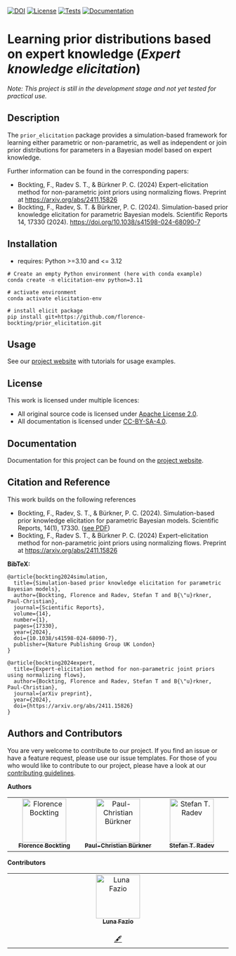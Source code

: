 <!--
SPDX-FileCopyrightText: 2024 Florence Bockting <florence.bockting@tu-dortmund.de>

SPDX-License-Identifier: Apache-2.0
-->

[![DOI](https://zenodo.org/badge/663057594.svg)](https://zenodo.org/doi/10.5281/zenodo.13846929)
[![License](https://img.shields.io/badge/License-Apache%202.0-blue.svg)](https://opensource.org/licenses/Apache-2.0)
[![Tests](https://github.com/florence-bockting/prior_elicitation/workflows/Tests/badge.svg)](https://github.com/florence-bockting/prior_elicitation/actions)
[![Documentation](https://github.com/florence-bockting/prior_elicitation/workflows/Docs/badge.svg)](https://github.com/florence-bockting/prior_elicitation/actions)

# Learning prior distributions based on expert knowledge (*Expert knowledge elicitation*)
*Note: This project is still in the development stage and not yet tested for practical use.*

## Description
The `prior_elicitation` package provides a simulation-based framework for learning either parametric or non-parametric, as well as independent or join prior distributions for parameters in a Bayesian model based on expert knowledge.

Further information can be found in the corresponding papers:

+ Bockting, F., Radev S. T., & Bürkner P. C. (2024) Expert-elicitation method for non-parametric joint priors using normalizing flows. Preprint at https://arxiv.org/abs/2411.15826
+ Bockting, F., Radev, S. T. & Bürkner, P. C. (2024). Simulation-based prior knowledge elicitation for parametric Bayesian models. Scientific Reports 14, 17330 (2024). https://doi.org/10.1038/s41598-024-68090-7

## Installation

+ requires: Python >=3.10 and <= 3.12

```
# Create an empty Python environment (here with conda example)
conda create -n elicitation-env python=3.11

# activate environment
conda activate elicitation-env

# install elicit package
pip install git+https://github.com/florence-bockting/prior_elicitation.git
```

## Usage 
See our [project website](https://florence-bockting.github.io/prior_elicitation/) with tutorials for usage examples. 

## License
This work is licensed under multiple licences:

  + All original source code is licensed under [Apache License 2.0](LICENSES/Apache-2.0.txt).
  + All documentation is licensed under [CC-BY-SA-4.0](LICENSES/CC-BY-4.0.txt).

## Documentation
Documentation for this project can be found on the [project website](https://florence-bockting.github.io/prior_elicitation/).

## Citation and Reference
This work builds on the following references

+ Bockting, F., Radev, S. T., & Bürkner, P. C. (2024). Simulation-based prior knowledge elicitation for parametric Bayesian models. Scientific Reports, 14(1), 17330. ([see PDF](https://www.nature.com/articles/s41598-024-68090-7.pdf))
+ Bockting, F., Radev S. T., & Bürkner P. C. (2024) Expert-elicitation method for non-parametric joint priors using normalizing flows. Preprint at https://arxiv.org/abs/2411.15826

**BibTeX:**
```
@article{bockting2024simulation,
  title={Simulation-based prior knowledge elicitation for parametric Bayesian models},
  author={Bockting, Florence and Radev, Stefan T and B{\"u}rkner, Paul-Christian},
  journal={Scientific Reports},
  volume={14},
  number={1},
  pages={17330},
  year={2024},
  doi={10.1038/s41598-024-68090-7},
  publisher={Nature Publishing Group UK London}
}

@article{bockting2024expert,
  title={Expert-elicitation method for non-parametric joint priors using normalizing flows},
  author={Bockting, Florence and Radev, Stefan T and B{\"u}rkner, Paul-Christian},
  journal={arXiv preprint},
  year={2024},
  doi={https://arxiv.org/abs/2411.15826}
}
```
## Authors and Contributors
You are very welcome to contribute to our project. If you find an issue or have a feature request, please use our issue templates.
For those of you who would like to contribute to our project, please have a look at our [contributing guidelines](CONTRIBUTING.md).

**Authors**
<table>
  <tbody>
    <tr>
      <td align="center" valign="top" width="14.28%"><a href="https://github.com/florence-bockting"><img src="https://avatars.githubusercontent.com/u/48919471?v=4" width="100px;" alt="Florence Bockting"/><br /><sub><b>Florence Bockting</b></sub></a><br /></td>
      <td align="center" valign="top" width="14.28%"><a href="https://github.com/paul-buerkner"><img src="https://avatars.githubusercontent.com/u/12938496?v=4" width="100px;" alt="Paul-Christian Bürkner"/><br /><sub><b>Paul-Christian Bürkner</b></sub></a><br /></td>
      <td align="center" valign="top" width="14.28%"><a href="https://github.com/stefanradev93"><img src="https://avatars.githubusercontent.com/u/22372377?v=4" width="100px;" alt="Stefan T. Radev"/><br /><sub><b>Stefan T. Radev</b></sub></a><br /></td>
    </tr>
  </tbody>
</table>

**Contributors**

<table>
  <tbody>
    <tr>
      <td align="center" valign="top" width="14.28%"><a href="https://github.com/lunafazio"><img src="https://avatars.githubusercontent.com/u/26548493?v=4" width="100px;" alt="Luna Fazio"/><br /><sub><b>Luna Fazio</b></sub></a><br /></a><br /><a href="#conceptual-lunafazio" title="Conceptual">🖋</a></td>
    </tr>
  </tbody>
</table>

<!-- ALL-CONTRIBUTORS-LIST:START - Do not remove or modify this section -->
<!-- prettier-ignore-start -->
<!-- markdownlint-disable -->

<!-- markdownlint-restore -->
<!-- prettier-ignore-end -->

<!-- ALL-CONTRIBUTORS-LIST:END -->

